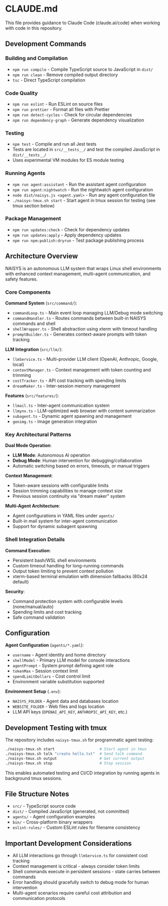 # CLAUDE.md

This file provides guidance to Claude Code (claude.ai/code) when working with code in this repository.

## Development Commands

### Building and Compilation
- `npm run compile` - Compile TypeScript source to JavaScript in `dist/`
- `npm run clean` - Remove compiled output directory
- `tsc` - Direct TypeScript compilation

### Code Quality
- `npm run eslint` - Run ESLint on source files
- `npm run prettier` - Format all files with Prettier
- `npm run detect-cycles` - Check for circular dependencies
- `npm run dependency-graph` - Generate dependency visualization

### Testing
- `npm test` - Compile and run all Jest tests
- Tests are located in `src/__tests__/` and test the compiled JavaScript in `dist/__tests__/`
- Uses experimental VM modules for ES module testing

### Running Agents
- `npm run agent:assistant` - Run the assistant agent configuration
- `npm run agent:nightwatch` - Run the nightwatch agent configuration
- `node dist/naisys.js <agent.yaml>` - Run any agent configuration file
- `./naisys-tmux.sh start` - Start agent in tmux session for testing (see tmux section below)

### Package Management
- `npm run updates:check` - Check for dependency updates
- `npm run updates:apply` - Apply dependency updates
- `npm run npm:publish:dryrun` - Test package publishing process

## Architecture Overview

NAISYS is an autonomous LLM system that wraps Linux shell environments with enhanced context management, multi-agent communication, and safety features.

### Core Components

**Command System** (`src/command/`):
- `commandLoop.ts` - Main event loop managing LLM/Debug mode switching
- `commandHandler.ts` - Routes commands between built-in NAISYS commands and shell
- `shellWrapper.ts` - Shell abstraction using xterm with timeout handling
- `promptBuilder.ts` - Generates context-aware prompts with token tracking

**LLM Integration** (`src/llm/`):
- `llmService.ts` - Multi-provider LLM client (OpenAI, Anthropic, Google, local)
- `contextManager.ts` - Context management with token counting and trimming
- `costTracker.ts` - API cost tracking with spending limits
- `dreamMaker.ts` - Inter-session memory management

**Features** (`src/features/`):
- `llmail.ts` - Inter-agent communication system
- `llmynx.ts` - LLM-optimized web browser with content summarization
- `subagent.ts` - Dynamic agent spawning and management
- `genimg.ts` - Image generation integration

### Key Architectural Patterns

**Dual Mode Operation**:
- **LLM Mode**: Autonomous AI operation
- **Debug Mode**: Human intervention for debugging/collaboration
- Automatic switching based on errors, timeouts, or manual triggers

**Context Management**:
- Token-aware sessions with configurable limits
- Session trimming capabilities to manage context size
- Previous session continuity via "dream maker" system

**Multi-Agent Architecture**:
- Agent configurations in YAML files under `agents/`
- Built-in mail system for inter-agent communication
- Support for dynamic subagent spawning

### Shell Integration Details

**Command Execution**:
- Persistent bash/WSL shell environments
- Custom timeout handling for long-running commands
- Output token limiting to prevent context pollution
- xterm-based terminal emulation with dimension fallbacks (80x24 default)

**Security**:
- Command protection system with configurable levels (none/manual/auto)
- Spending limits and cost tracking
- Safe command validation

## Configuration

**Agent Configuration** (`agents/*.yaml`):
- `username` - Agent identity and home directory
- `shellModel` - Primary LLM model for console interactions
- `agentPrompt` - System prompt defining agent role
- `tokenMax` - Session context limit
- `spendLimitDollars` - Cost control limit
- Environment variable substitution supported

**Environment Setup** (`.env`):
- `NAISYS_FOLDER` - Agent data and databases location
- `WEBSITE_FOLDER` - Web files and logs location  
- LLM API keys (`OPENAI_API_KEY`, `ANTHROPIC_API_KEY`, etc.)

## Development Testing with tmux

The repository includes `naisys-tmux.sh` for programmatic agent testing:

```bash
./naisys-tmux.sh start                    # Start agent in tmux
./naisys-tmux.sh talk "create hello.txt"  # Send talk command
./naisys-tmux.sh output                   # Get current output
./naisys-tmux.sh stop                     # Stop session
```

This enables automated testing and CI/CD integration by running agents in background tmux sessions.

## File Structure Notes

- `src/` - TypeScript source code
- `dist/` - Compiled JavaScript (generated, not committed)
- `agents/` - Agent configuration examples
- `bin/` - Cross-platform binary wrappers
- `eslint-rules/` - Custom ESLint rules for filename consistency

## Important Development Considerations

- All LLM interactions go through `llmService.ts` for consistent cost tracking
- Context management is critical - always consider token limits
- Shell commands execute in persistent sessions - state carries between commands
- Error handling should gracefully switch to debug mode for human intervention
- Multi-agent scenarios require careful cost attribution and communication protocols